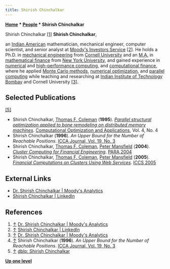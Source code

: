 ```yaml
---
title: Shirish Chinchalkar
---
```

**[Home](Home "Home") \* [People](People "People") \* Shirish Chinchalkar**



 [](https://www.moodysanalytics.com/about-us/subject-matter-experts/shirish-chinchalkar) Shirish Chinchalkar <a id="cite-note-1" href="#cite-ref-1">[1]</a> 
**Shirish Chinchalkar**,  

an [Indian American](https://en.wikipedia.org/wiki/Indian_Americans) mathematician, mechanical engineer, computer scientist, and senior analyst at [Moody's Investors Service](https://en.wikipedia.org/wiki/Moody%27s_Investors_Service) <a id="cite-note-2" href="#cite-ref-2">[2]</a>.
He holds a Ph.D. in [mechanical engineering](https://en.wikipedia.org/wiki/Mechanical_engineering) from [Cornell University](https://en.wikipedia.org/wiki/Cornell_University) and an [M.A.](https://en.wikipedia.org/wiki/Master_of_Arts) in [mathematical finance](https://en.wikipedia.org/wiki/Mathematical_finance) from [New York University](https://en.wikipedia.org/wiki/New_York_University), 
and gained experience in [numerical](https://en.wikipedia.org/wiki/Numerical_analysis) and [high-performance computing](https://en.wikipedia.org/wiki/High-performance_computing), and [computational finance](https://en.wikipedia.org/wiki/Computational_finance), where he applied [Monte Carlo methods](https://en.wikipedia.org/wiki/Monte_Carlo_method), [numerical optimization](https://en.wikipedia.org/wiki/Mathematical_optimization), and [parallel computing](https://en.wikipedia.org/wiki/Parallel_computing) while teaching and researching at [Indian Institute of Technology Bombay](https://en.wikipedia.org/wiki/Indian_Institute_of_Technology_Bombay) and Cornell University <a id="cite-note-3" href="#cite-ref-3">[3]</a>.



## Selected Publications


<a id="cite-note-5" href="#cite-ref-5">[5]</a>



* Shirish Chinchalkar, [Thomas F. Coleman](Mathematician#TFColeman "Mathematician") (**1995**). *[Parallel structural optimization applied to bone remodeling on distributed memory machines](https://link.springer.com/article/10.1007/BF01300863)*. [Computational Optimization and Applications](https://link.springer.com/journal/10589), Vol. 4, No. 4
* Shirish Chinchalkar (**1996**). *An Upper Bound for the Number of Reachable Positions*. [ICCA Journal, Vol. 19, No. 3](ICGA_Journal#19_3 "ICGA Journal")
* Shirish Chinchalkar, [Thomas F. Coleman](Mathematician#TFColeman "Mathematician"), [Peter Mansfield](Mathematician#PJMansfield "Mathematician") (**2004**). *[Cluster Computing for Financial Engineering](http://ro.ecu.edu.au/ecuworks/4995/)*. [PARA 2004](http://www.informatik.uni-trier.de/~ley/db/conf/para/para2004.html#ChinchalkarCM04)
* Shirish Chinchalkar, [Thomas F. Coleman](Mathematician#TFColeman "Mathematician"), [Peter Mansfield](Mathematician#PJMansfield "Mathematician") (**2005**). *[Financial Computations on Clusters Using Web Services](http://rd.springer.com/chapter/10.1007/11428848_10)*. [ICCS 2005](http://www.informatik.uni-trier.de/~ley/db/conf/iccS/iccS2005-2.html#ChinchalkarCM05)


## External Links


* [Dr. Shirish Chinchalkar | Moody's Analytics](https://www.moodysanalytics.com/about-us/subject-matter-experts/shirish-chinchalkar)
* [Shirish Chinchalkar | LinkedIn](https://www.linkedin.com/in/shirish-chinchalkar-1323a0a/)


## References


1. <a id="cite-ref-1" href="#cite-note-1">↑</a> [Dr. Shirish Chinchalkar | Moody's Analytics](https://www.moodysanalytics.com/about-us/subject-matter-experts/shirish-chinchalkar)
2. <a id="cite-ref-2" href="#cite-note-2">↑</a> [Shirish Chinchalkar | LinkedIn](https://www.linkedin.com/in/shirish-chinchalkar-1323a0a/)
3. <a id="cite-ref-3" href="#cite-note-3">↑</a> [Dr. Shirish Chinchalkar | Moody's Analytics](https://www.moodysanalytics.com/about-us/subject-matter-experts/shirish-chinchalkar)
4. <a id="cite-ref-4" href="#cite-note-4">↑</a> Shirish Chinchalkar (**1996**). *An Upper Bound for the Number of Reachable Positions*. [ICCA Journal, Vol. 19, No. 3](ICGA_Journal#19_3 "ICGA Journal")
5. <a id="cite-ref-5" href="#cite-note-5">↑</a> [dblp: Shirish Chinchalkar](https://dblp.uni-trier.de/pers/hd/c/Chinchalkar:Shirish.html)

**[Up one level](People "People")**







 
